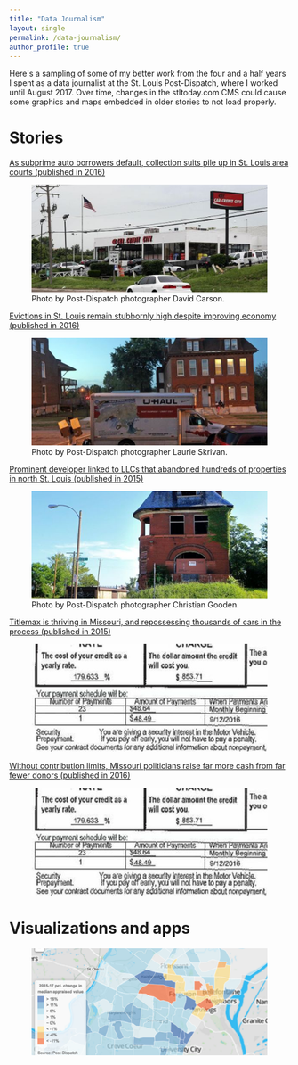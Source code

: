 ```yaml
---
title: "Data Journalism"
layout: single
permalink: /data-journalism/
author_profile: true
---
```


Here's a sampling of some of my better work from the four and a half years I spent as a data journalist at the St. Louis Post-Dispatch, where I worked until August 2017. Over time, changes in the stltoday.com CMS could cause some graphics and maps embedded in older stories to not load properly.

# Stories
<a href="https://www.stltoday.com/business/local/as-subprime-auto-borrowers-default-collection-suits-pile-up-in/article_241c726e-3532-537c-b1d2-b17e166cf92d.html">As subprime auto borrowers default, collection suits pile up in St. Louis area courts (published in 2016)</a>
<figure>
	<a href="https://www.stltoday.com/business/local/as-subprime-auto-borrowers-default-collection-suits-pile-up-in/article_241c726e-3532-537c-b1d2-b17e166cf92d.html"><img src="/assets/images/wm_site_subprime_loan.jpg"></a>
	<figcaption>Photo by Post-Dispatch photographer David Carson.</figcaption>
</figure>


<a href="https://www.stltoday.com/news/local/metro/as-the-economy-improves-evictions-in-st-louis-remain-stubbornly/article_55deb337-b65c-5c3a-a671-de513b6e205d.html">Evictions in St. Louis remain stubbornly high despite improving economy (published in 2016)</a>
<figure>
	<a href="https://www.stltoday.com/news/local/metro/as-the-economy-improves-evictions-in-st-louis-remain-stubbornly/article_55deb337-b65c-5c3a-a671-de513b6e205d.html"><img src="/assets/images/wm_site_evictions_lskrivan.jpg"></a>
	<figcaption>Photo by Post-Dispatch photographer Laurie Skrivan.</figcaption>
</figure>


<a href="https://www.stltoday.com/business/local/assets-no-more-steve-roberts-linked-to-company-that-let/article_fbf15eba-b881-5e7a-9651-6e8ccfa5bb33.html">Prominent developer linked to LLCs that abandoned hundreds of properties in north St. Louis (published in 2015)</a>
<figure>
	<a href="https://www.stltoday.com/business/local/assets-no-more-steve-roberts-linked-to-company-that-let/article_fbf15eba-b881-5e7a-9651-6e8ccfa5bb33.html"><img src="/assets/images/wm_site_urban_assets_cgooden.jpg"></a>
	<figcaption>Photo by Post-Dispatch photographer Christian Gooden.</figcaption>
</figure>


<a href="hhttps://www.stltoday.com/business/local/titlemax-is-thriving-in-missouri-and-repossessing-thousands-of-cars/article_d8ea72b3-f687-5be4-8172-9d537ac94123.html">Titlemax is thriving in Missouri, and repossessing thousands of cars in the process (published in 2015)</a>
<figure>
	<a href="https://www.stltoday.com/business/local/titlemax-is-thriving-in-missouri-and-repossessing-thousands-of-cars/article_d8ea72b3-f687-5be4-8172-9d537ac94123.html"><img src="/assets/images/wm_site_titlemax_screenshot.jpg"></a>
</figure>


<a href="https://www.stltoday.com/news/local/govt-and-politics/as-campaign-spending-soars-missouri-voters-contemplate-reinstating-limits/article_30188c87-1c49-51b0-8d4d-a569e66de28d.html">Without contribution limits, Missouri politicians raise far more cash from far fewer donors (published in 2016)</a>
<figure>
	<a href="https://www.stltoday.com/news/local/govt-and-politics/as-campaign-spending-soars-missouri-voters-contemplate-reinstating-limits/article_30188c87-1c49-51b0-8d4d-a569e66de28d.html"><img src="/assets/images/wm_site_titlemax_screenshot.jpg"></a>
</figure>


# Visualizations and apps

<figure>
	<a href="https://www.stltoday.com/business/local/st-louis-county-home-values-show-broad-increases-as-north-county-stabilizes/article_94062bbc-0497-5ea7-92fc-2a506cf57d94.html"><img src="/assets/images/wm_site_re_prices_map_screenshot.png"></a>
</figure>